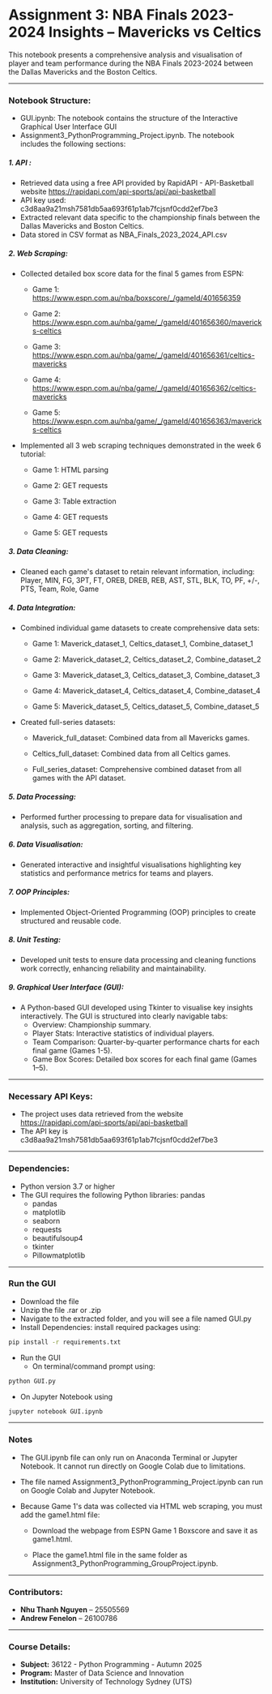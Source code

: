 # Assignment 3: NBA Finals 2023-2024 Insights – Mavericks vs Celtics

This notebook presents a comprehensive analysis and visualisation of player and team performance during the NBA Finals 2023-2024 between the Dallas Mavericks and the Boston Celtics.

---

### **Notebook Structure:**
-  GUI.ipynb: The notebook contains the structure of the Interactive Graphical User Interface GUI
-  Assignment3_PythonProgramming_Project.ipynb. The notebook includes the following sections:
##### **1. API** : 
- Retrieved data using a free API provided by RapidAPI - API-Basketball website https://rapidapi.com/api-sports/api/api-basketball
- API key used: c3d8aa9a21msh7581db5aa693f61p1ab7fcjsnf0cdd2ef7be3
- Extracted relevant data specific to the championship finals between the Dallas Mavericks and Boston Celtics.
- Data stored in CSV format as NBA_Finals_2023_2024_API.csv

##### **2. Web Scraping:** 
- Collected detailed box score data for the final 5 games from ESPN:

  - Game 1: https://www.espn.com.au/nba/boxscore/_/gameId/401656359

  - Game 2: https://www.espn.com.au/nba/game/_/gameId/401656360/mavericks-celtics

  - Game 3: https://www.espn.com.au/nba/game/_/gameId/401656361/celtics-mavericks

  - Game 4: https://www.espn.com.au/nba/game/_/gameId/401656362/celtics-mavericks

  - Game 5: https://www.espn.com.au/nba/game/_/gameId/401656363/mavericks-celtics

- Implemented all 3 web scraping techniques demonstrated in the week 6 tutorial:

  - Game 1: HTML parsing

  - Game 2: GET requests

  - Game 3: Table extraction

  - Game 4: GET requests

  - Game 5: GET requests

##### **3. Data Cleaning:** 

- Cleaned each game's dataset to retain relevant information, including: Player, MIN, FG, 3PT, FT, OREB, DREB, REB, AST, STL, BLK, TO, PF, +/-, PTS, Team, Role, Game

##### **4. Data Integration:** 
- Combined individual game datasets to create comprehensive data sets:

  - Game 1: Maverick_dataset_1, Celtics_dataset_1, Combine_dataset_1

  - Game 2: Maverick_dataset_2, Celtics_dataset_2, Combine_dataset_2

  - Game 3: Maverick_dataset_3, Celtics_dataset_3, Combine_dataset_3

  - Game 4: Maverick_dataset_4, Celtics_dataset_4, Combine_dataset_4

  - Game 5: Maverick_dataset_5, Celtics_dataset_5, Combine_dataset_5

- Created full-series datasets:

  - Maverick_full_dataset: Combined data from all Mavericks games.

  - Celtics_full_dataset: Combined data from all Celtics games.

  - Full_series_dataset: Comprehensive combined dataset from all games with the API dataset.

##### **5. Data Processing:** 
- Performed further processing to prepare data for visualisation and analysis, such as aggregation, sorting, and filtering.

##### **6. Data Visualisation:** 
- Generated interactive and insightful visualisations highlighting key statistics and performance metrics for teams and players.

##### **7. OOP Principles:**

- Implemented Object-Oriented Programming (OOP) principles to create structured and reusable code.

##### **8. Unit Testing:**
- Developed unit tests to ensure data processing and cleaning functions work correctly, enhancing reliability and maintainability.

##### **9. Graphical User Interface (GUI):** 
- A Python-based GUI developed using Tkinter to visualise key insights interactively. The GUI is structured into clearly navigable tabs:
  - Overview: Championship summary.
  - Player Stats: Interactive statistics of individual players.
  - Team Comparison: Quarter-by-quarter performance charts for each final game (Games 1-5).
  - Game Box Scores: Detailed box scores for each final game (Games 1–5).
    
---

### **Necessary API Keys:**
- The project uses data retrieved from the website https://rapidapi.com/api-sports/api/api-basketball
- The API key is c3d8aa9a21msh7581db5aa693f61p1ab7fcjsnf0cdd2ef7be3

---
### **Dependencies:**
- Python version 3.7 or higher
- The GUI requires the following Python libraries:
 pandas
  - pandas  
  - matplotlib  
  - seaborn  
  - requests  
  - beautifulsoup4  
  - tkinter  
  - Pillowmatplotlib
  
---

### **Run the GUI**
- Download the file
- Unzip the file .rar or .zip 
- Navigate to the extracted folder, and you will see a file named GUI.py
- Install Dependencies: install required packages using:
```bash
pip install -r requirements.txt
```

- Run the GUI
  - On terminal/command prompt using:
```bash
python GUI.py
``` 
  - On Jupyter Notebook using
```bash
jupyter notebook GUI.ipynb
```
---
### **Notes**
- The GUI.ipynb file can only run on Anaconda Terminal or Jupyter Notebook. It cannot run directly on Google Colab due to limitations.

- The file named Assignment3_PythonProgramming_Project.ipynb can run on Google Colab and Jupyter Notebook.

- Because Game 1's data was collected via HTML web scraping, you must add the game1.html file:

  - Download the webpage from ESPN Game 1 Boxscore and save it as game1.html.

  - Place the game1.html file in the same folder as Assignment3_PythonProgramming_GroupProject.ipynb.


---
### **Contributors:**
- **Nhu Thanh Nguyen** – 25505569  
- **Andrew Fenelon** – 26100786  

---

###  **Course Details:**
- **Subject:** 36122 - Python Programming - Autumn 2025  
- **Program:** Master of Data Science and Innovation  
- **Institution:** University of Technology Sydney (UTS)


